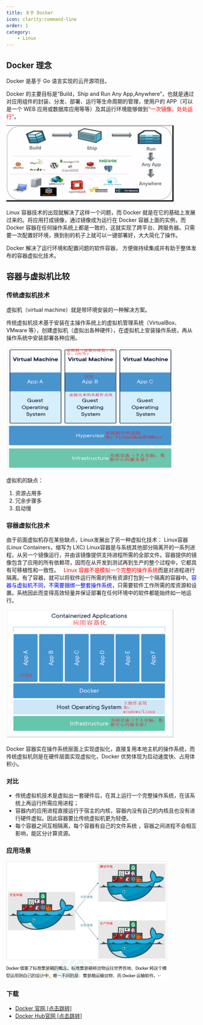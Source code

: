 ```yaml
---
title: 关于 Docker
icon: clarity:command-line
order: 1
category:
    - Linux
---
```


## Docker 理念

Docker 是基于 Go 语言实现的云开源项目。

Docker 的主要目标是“Build，Ship and Run Any App,Anywhere”，也就是通过对应用组件的封装、分发、部署、运行等生命周期的管理，使用户的 APP（可以是一个 WEB 应用或数据库应用等等）及其运行环境能够做到<font color=red>“一次镜像，处处运行”</font>。

![](../../../.vuepress/public/assets/images/server/docker/introduction.png)

Linux 容器技术的出现就解决了这样一个问题，而 Docker 就是在它的基础上发展过来的。将应用打成镜像，通过镜像成为运行在 Docker 容器上面的实例，而 Docker 容器在任何操作系统上都是一致的，这就实现了跨平台、跨服务器。只需要一次配置好环境，换到别的机子上就可以一键部署好，大大简化了操作。

Docker 解决了运行环境和配置问题的软件容器， 方便做持续集成并有助于整体发布的容器虚拟化技术。

## 容器与虚拟机比较

### 传统虚拟机技术

虚拟机（virtual machine）就是带环境安装的一种解决方案。

传统虚拟机技术基于安装在主操作系统上的虚拟机管理系统（VirtualBox、VMware 等），创建虚拟机（虚拟出各种硬件），在虚拟机上安装操作系统，再从操作系统中安装部署各种应用。

![](../../../.vuepress/public/assets/images/server/docker/introduction2.png)

虚拟机的缺点：
1. 资源占用多
2. 冗余步骤多
3. 启动慢

### 容器虚拟化技术
由于前面虚拟机存在某些缺点，Linux发展出了另一种虚拟化技术：
Linux容器(Linux Containers，缩写为 LXC)
Linux容器是与系统其他部分隔离开的一系列进程，从另一个镜像运行，并由该镜像提供支持进程所需的全部文件。容器提供的镜像包含了应用的所有依赖项，因而在从开发到测试再到生产的整个过程中，它都具有可移植性和一致性。
 
<font color=red>Linux 容器不是模拟一个完整的操作系统</font>而是对进程进行隔离。有了容器，就可以将软件运行所需的所有资源打包到一个隔离的容器中。<font color=blue>容器与虚拟机不同，不需要捆绑一整套操作系统</font>，只需要软件工作所需的库资源和设置。系统因此而变得高效轻量并保证部署在任何环境中的软件都能始终如一地运行。

![](../../../.vuepress/public/assets/images/server/docker/introduction3.png)

Docker 容器实在操作系统层面上实现虚拟化，直接复用本地主机的操作系统，而传统虚拟机则是在硬件层面实现虚拟化，Docker 优势体现为启动速度快、占用体积小。

### 对比
* 传统虚拟机技术是虚拟出一套硬件后，在其上运行一个完整操作系统，在该系统上再运行所需应用进程；
* 容器内的应用进程直接运行于宿主的内核，容器内没有自己的内核且也没有进行硬件虚拟。因此容器要比传统虚拟机更为轻便。
* 每个容器之间互相隔离，每个容器有自己的文件系统 ，容器之间进程不会相互影响，能区分计算资源。

### 应用场景

![](../../../.vuepress/public/assets/images/server/docker/introduction4.png)

### 下载
* [Docker 官网 [点击跳转]](https://www.docker.com/products/docker-desktop)
* [Docker Hub官网 [点击跳转]](https://hub.docker.com/)